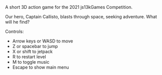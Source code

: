 A short 3D action game for the 2021 js13kGames Competition.

Our hero, Captain Callisto, blasts through space, seeking adventure. What will he find?

Controls:

* Arrow keys or WASD to move
* Z or spacebar to jump
* X or shift to jetpack
* R to restart level
* M to toggle music
* Escape to show main menu